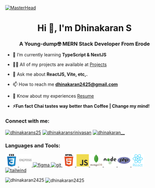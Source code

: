 [![MasterHead](https://res.cloudinary.com/duhcntqom/image/upload/v1742979868/nbxgxkvpyoryex2ufjni.png)](https://dhinakaran.vercel.app/contact)
<h1 align="center">Hi 👋, I'm Dhinakaran S</h1>
<h3 align="center">A Young-dump🤓 MERN Stack Developer From Erode</h3>

- 🌱 I’m currently learning **TypeScript & NextJS**

- 👨‍💻 All of my projects are available at [Projects](https://dhinakaran.vercel.app/project)

- 💬 Ask me about **ReactJS, Vite, etc,.**

- 📫 How to reach me **dhinakaran2425@gmail.com**

- 📄 Know about my experiences [Resume](https://dhinakaran.vercel.app/resume)

- **⚡️Fun fact Chai tastes way better than Coffee | Change my mind!**

<h3 align="left">Connect with me:</h3>
<p align="left">
<a href="https://twitter.com/dhinakarans25" target="blank"><img align="center" src="https://raw.githubusercontent.com/rahuldkjain/github-profile-readme-generator/master/src/images/icons/Social/twitter.svg" alt="dhinakarans25" height="30" width="40" /></a>
<a href="https://linkedin.com/in/dhinakaransrinivasan" target="blank"><img align="center" src="https://raw.githubusercontent.com/rahuldkjain/github-profile-readme-generator/master/src/images/icons/Social/linked-in-alt.svg" alt="dhinakaransrinivasan" height="30" width="40" /></a>
<a href="https://instagram.com/dhinakaran__" target="blank"><img align="center" src="https://raw.githubusercontent.com/rahuldkjain/github-profile-readme-generator/master/src/images/icons/Social/instagram.svg" alt="dhinakaran__" height="30" width="40" /></a>
</p>

<h3 align="left">Languages and Tools:</h3>
<p align="left"> <a href="https://www.w3schools.com/css/" target="_blank" rel="noreferrer"> <img src="https://raw.githubusercontent.com/devicons/devicon/master/icons/css3/css3-original-wordmark.svg" alt="css3" width="40" height="40"/> </a> <a href="https://expressjs.com" target="_blank" rel="noreferrer"> <img src="https://raw.githubusercontent.com/devicons/devicon/master/icons/express/express-original-wordmark.svg" alt="express" width="40" height="40"/> </a> <a href="https://www.figma.com/" target="_blank" rel="noreferrer"> <img src="https://www.vectorlogo.zone/logos/figma/figma-icon.svg" alt="figma" width="40" height="40"/> </a> <a href="https://git-scm.com/" target="_blank" rel="noreferrer"> <img src="https://www.vectorlogo.zone/logos/git-scm/git-scm-icon.svg" alt="git" width="40" height="40"/> </a> <a href="https://www.w3.org/html/" target="_blank" rel="noreferrer"> <img src="https://raw.githubusercontent.com/devicons/devicon/master/icons/html5/html5-original-wordmark.svg" alt="html5" width="40" height="40"/> </a> <a href="https://developer.mozilla.org/en-US/docs/Web/JavaScript" target="_blank" rel="noreferrer"> <img src="https://raw.githubusercontent.com/devicons/devicon/master/icons/javascript/javascript-original.svg" alt="javascript" width="40" height="40"/> </a> <a href="https://www.mongodb.com/" target="_blank" rel="noreferrer"> <img src="https://raw.githubusercontent.com/devicons/devicon/master/icons/mongodb/mongodb-original-wordmark.svg" alt="mongodb" width="40" height="40"/> </a> <a href="https://nodejs.org" target="_blank" rel="noreferrer"> <img src="https://raw.githubusercontent.com/devicons/devicon/master/icons/nodejs/nodejs-original-wordmark.svg" alt="nodejs" width="40" height="40"/> </a> <a href="https://www.php.net" target="_blank" rel="noreferrer"> <img src="https://raw.githubusercontent.com/devicons/devicon/master/icons/php/php-original.svg" alt="php" width="40" height="40"/> </a> <a href="https://reactjs.org/" target="_blank" rel="noreferrer"> <img src="https://raw.githubusercontent.com/devicons/devicon/master/icons/react/react-original-wordmark.svg" alt="react" width="40" height="40"/> </a> <a href="https://tailwindcss.com/" target="_blank" rel="noreferrer"> <img src="https://www.vectorlogo.zone/logos/tailwindcss/tailwindcss-icon.svg" alt="tailwind" width="40" height="40"/> </a> </p>

<p><img align="left" src="https://github-readme-stats.vercel.app/api/top-langs?username=dhinakaran2425&show_icons=true&locale=en&layout=compact" alt="dhinakaran2425" /></p>

<p>&nbsp;<img align="center" src="https://github-readme-stats.vercel.app/api?username=dhinakaran2425&show_icons=true&locale=en" alt="dhinakaran2425" /></p>

